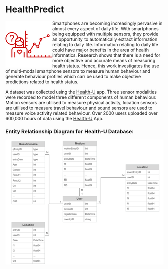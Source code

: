 # HealthPredict

<img align="left" src="images/pred.png" width=150>
Smartphones are becoming increasingly pervasive in almost every aspect of daily life. With smartphones being equipped with multiple sensors, they provide an opportunity to automatically extract information relating to daily life. Information relating to daily life could have major benefits in the area of health informatics. Research shows that there is a need for more objective and accurate means of measuring health status. Hence, this work investigates the use of multi-modal smartphone sensors to measure human behaviour and generate behaviour profiles which can be used to make objective predictions related to health status. 


A dataset was collected using the <a href="https://github.com/dnlkelly1/Health-U">Health-U</a> app. Three sensor modalities were recorded to model three different components of human behaviour. Motion sensors are utilised to measure physical activity, location sensors are utilised to measure travel behaviour and sound sensors are used to measure voice activity related behaviour. Over 2000 users uploaded over 600,000 hours of data using the <a href="https://github.com/dnlkelly1/Health-U">Health-U</a> App.


### Entity Relationship Diagram for Health-U Database:
<p align="center">
  <img src = "images/erd.png" width=650>
</p>
